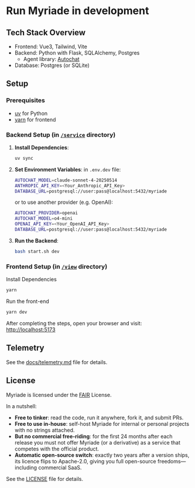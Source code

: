 # Run Myriade in development

## Tech Stack Overview

- Frontend: Vue3, Tailwind, Vite
- Backend: Python with Flask, SQLAlchemy, Postgres
  - Agent library: [Autochat](https://github.com/BenderV/autochat)
- Database: Postgres (or SQLite)

## Setup

### Prerequisites

- [uv](https://docs.astral.sh/uv/) for Python
- [yarn](https://yarnpkg.com/) for frontend

### Backend Setup (in [`/service`](/service) directory)

1. **Install Dependencies**:

   ```bash
   uv sync
   ```

2. **Set Environment Variables**:
   in `.env.dev` file:

   ```bash
   AUTOCHAT_MODEL=claude-sonnet-4-20250514
   ANTHROPIC_API_KEY=<Your_Anthropic_API_Key>
   DATABASE_URL=postgresql://user:pass@localhost:5432/myriade
   ```

   or to use another provider (e.g. OpenAI):

   ```bash
   AUTOCHAT_PROVIDER=openai
   AUTOCHAT_MODEL=o4-mini
   OPENAI_API_KEY=<Your_OpenAI_API_Key>
   DATABASE_URL=postgresql://user:pass@localhost:5432/myriade
   ```

3. **Run the Backend**:
   ```bash
   bash start.sh dev
   ```

### Frontend Setup (in [`/view`](/view) directory)

Install Dependencies

```bash
yarn
```

Run the front-end

```bash
yarn dev
```

After completing the steps, open your browser and visit: [http://localhost:5173](http://localhost:5173)

## Telemetry

See the [docs/telemetry.md](./docs/telemetry.md) file for details.

## License

Myriade is licensed under the [FAIR](https://fair.io) License.

In a nutshell:

- **Free to tinker**: read the code, run it anywhere, fork it, and submit PRs.
- **Free to use in-house**: self-host Myriade for internal or personal projects with no strings attached.
- **But no commercial free-riding**: for the first 24 months after each release you must not offer Myriade (or a derivative) as a service that competes with the official product.
- **Automatic open-source switch**: exactly two years after a version ships, its licence flips to Apache-2.0, giving you full open-source freedoms—including commercial SaaS.

See the [LICENSE](./LICENSE) file for details.
